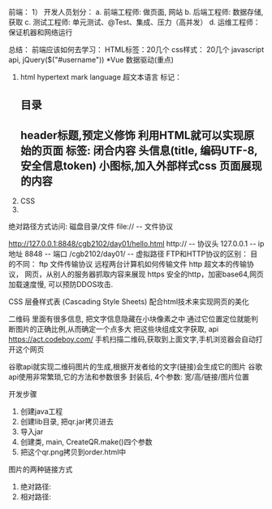 前端：
1） 开发人员划分：
	a. 前端工程师: 做页面, 网站
	b. 后端工程师: 数据存储, 获取
	c. 测试工程师: 单元测试、@Test、集成、压力（高并发）
	d. 运维工程师：保证机器和网络运行 


总结：
前端应该如何去学习：
HTML标签：20几个
css样式： 20几个
javascript api, 
jQuery($("#username"))
*Vue 数据驱动(重点)

1) html hypertext mark language 超文本语言
	标记：<h2>目录<h2> header标题,预定义修饰
	利用HTML就可以实现原始的页面
	标签: 闭合<XXX>内容<XXX>
	<head>
		头信息(title, 编码UTF-8, 安全信息token)
		<link>小图标,加入外部样式css</link>
		<script>javascript</script>
	</head>
	<body>页面展现的内容</body>
2) CSS
3) 



绝对路径方式访问: 磁盘目录/文件
file:// -- 文件协议


http://127.0.0.1:8848/cgb2102/day01/hello.html
http:// -- 协议头
127.0.0.1 -- ip地址
8848 -- 端口
/cgb2102/day01/ -- 虚拟路径
FTP和HTTP协议的区别：
目的不同：
ftp 文件传输协议 远程两台计算机如何传输文件
http 超文本的传输协议， 网页，从别人的服务器抓取内容来展现
https 安全的http，加密base64,网页加载速度慢, 可以预防DDOS攻击.



CSS 层叠样式表 (Cascading Style Sheets)
配合html技术来实现网页的美化

	
二维码
里面有很多信息, 把文字信息隐藏在小块像素之中
通过它位置定位就能判断图片的正确比例,从而确定一个点多大
把这些块组成文字获取, api
https://act.codeboy.com/
手机扫描二维码,获取到上面文字,手机浏览器会自动打开这个网页

谷歌api就实现二维码图片的生成,根据开发者给的文字(链接)会生成它的图片
谷歌api使用非常繁琐,它的方法和参数很多
封装后, 4个参数: 宽/高/链接/图片位置

开发步骤
1) 创建java工程
2) 创建lib目录, 把qr.jar拷贝进去
3) 导入jar
4) 创建类, main, CreateQR.make()四个参数
5) 把这个qr.png拷贝到order.html中

图片的两种链接方式
1. 绝对路径:
2. 相对路径:
